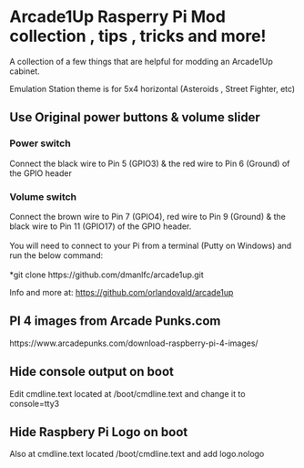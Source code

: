 


<h1> Arcade1Up Rasperry Pi Mod collection , tips , tricks and more! </h1> 


  
  A collection of a few things that are helpful for modding an Arcade1Up cabinet. 






Emulation Station theme is for 5x4 horizontal (Asteroids , Street Fighter, etc)






<h2>  Use Original power buttons & volume slider </h2>
<h3> Power switch</h3>
Connect the black wire to Pin 5 (GPIO3) & the red wire to Pin 6 (Ground) of the GPIO header

<h3> Volume switch </h3>
Connect the brown wire to Pin 7 (GPIO4), red wire to Pin 9 (Ground) & the black wire to Pin 11 (GPIO17) of the GPIO header.
<br></br>
You will need to connect to your Pi from a terminal (Putty on Windows) and run the below command:
<br></br>
*git clone https://github.com/dmanlfc/arcade1up.git

Info and more at: https://github.com/orlandovald/arcade1up


<h2> PI 4 images from Arcade Punks.com </h2>
https://www.arcadepunks.com/download-raspberry-pi-4-images/

<h2>  Hide console output on boot  </h2>
Edit cmdline.text located at /boot/cmdline.text and change it to console=tty3

<h2> Hide Raspbery Pi Logo on boot </h2>
Also at cmdline.text located /boot/cmdline.text and add logo.nologo
